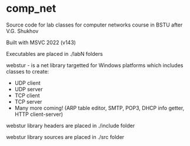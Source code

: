 # comp_net

Source code for lab classes for computer networks course in BSTU after V.G. Shukhov

Built with MSVC 2022 (v143)

Executables are placed in ./labN folders

webstur - is a net library targetted for Windows platforms 
which includes classes to create:
* UDP client
* UDP server
* TCP client
* TCP server
* Many more coming! (ARP table editor, SMTP, POP3, DHCP info getter, HTTP client-server)

webstur library headers are placed in ./include folder

webstur library sources are placed in ./src folder